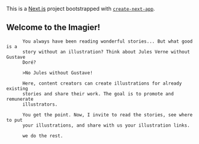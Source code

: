 This is a [Next.js](https://nextjs.org) project bootstrapped with [`create-next-app`](https://github.com/vercel/next.js/tree/canary/packages/create-next-app).


 ## Welcome to the Imagier!

          You always have been reading wonderful stories... But what good is a
          story without an illustration? Think about Jules Verne without Gustave
          Doré? 
          
          >No Jules without Gustave!
 
          Here, content creators can create illustrations for already existing
          stories and share their work. The goal is to promote and remunerate
          illustrators.

          You get the point. Now, I invite to read the stories, see where to put
          your illustrations, and share with us your illustration links. 
          
          we do the rest.


          
